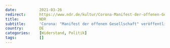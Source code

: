 ```yaml
---
date:          2021-03-26
redirect:      https://www.ndr.de/kultur/Corona-Manifest-der-offenen-Gesellschaft-veroeffentlicht,augstein178.html
title:         NDR
subtitle:      'Corona: "Manifest der offenen Gesellschaft" veröffentlicht'
country:       DE
categories:    [Widerstand, Politik]
tags:          []
---
```

